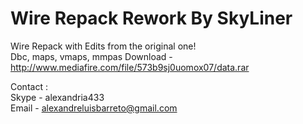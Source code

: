 # Wire Repack Rework By SkyLiner
Wire Repack with Edits from the original one!
<br>
Dbc, maps, vmaps, mmpas Download - http://www.mediafire.com/file/573b9sj0uomox07/data.rar

Contact :<br>
Skype - alexandria433<br>
Email - alexandreluisbarreto@gmail.com
